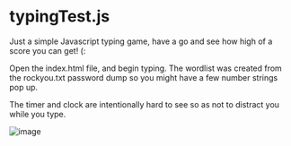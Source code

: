 # typingTest.js
Just a simple Javascript typing game, have a go and see how high of a score you can get! (:

Open the index.html file, and begin typing. The wordlist was created from the rockyou.txt password dump so you might have a few number strings pop up.

The timer and clock are intentionally hard to see so as not to distract you while you type.

![image]() 
